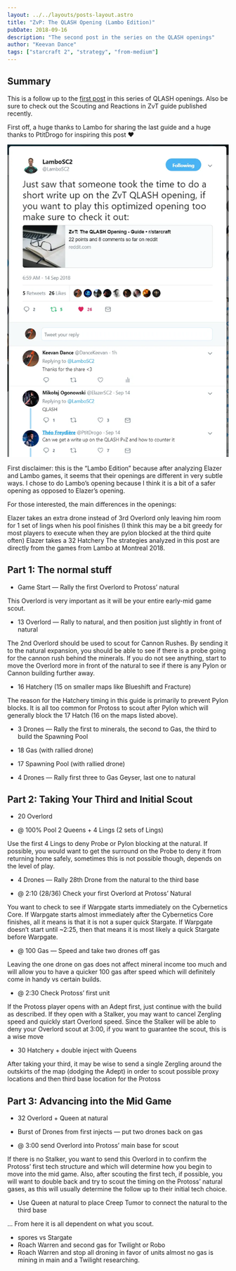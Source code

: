 ```yaml
---
layout: ../../layouts/posts-layout.astro
title: "ZvP: The QLASH Opening (Lambo Edition)"
pubDate: 2018-09-16
description: "The second post in the series on the QLASH openings"
author: "Keevan Dance"
tags: ["starcraft 2", "strategy", "from-medium"]
---
```


## Summary

This is a follow up to the [first post](https://keevandance.com/posts/zvt-the-qlash-opening) in this series of QLASH openings. Also be sure to check out the Scouting and Reactions in ZvT guide published recently.

First off, a huge thanks to Lambo for sharing the last guide and a huge thanks to PtitDrogo for inspiring this post ❤

![Lambo twitter screenshot](../..//public/zvp-the-qlash-opening-lambo-edition-image-1.webp)

First disclaimer: this is the “Lambo Edition” because after analyzing Elazer and Lambo games, it seems that their openings are different in very subtle ways. I chose to do Lambo’s opening because I think it is a bit of a safer opening as opposed to Elazer’s opening.

For those interested, the main differences in the openings:

Elazer takes an extra drone instead of 3rd Overlord only leaving him room for 1 set of lings when his pool finishes (I think this may be a bit greedy for most players to execute when they are pylon blocked at the third quite often)
Elazer takes a 32 Hatchery
The strategies analyzed in this post are directly from the games from Lambo at Montreal 2018.

## Part 1: The normal stuff

- Game Start — Rally the first Overlord to Protoss’ natural

This Overlord is very important as it will be your entire early-mid game scout.

- 13 Overlord — Rally to natural, and then position just slightly in front of natural

The 2nd Overlord should be used to scout for Cannon Rushes. By sending it to the natural expansion, you should be able to see if there is a probe going for the cannon rush behind the minerals. If you do not see anything, start to move the Overlord more in front of the natural to see if there is any Pylon or Cannon building further away.

- 16 Hatchery (15 on smaller maps like Blueshift and Fracture)

The reason for the Hatchery timing in this guide is primarily to prevent Pylon blocks. It is all too common for Protoss to scout after Pylon which will generally block the 17 Hatch (16 on the maps listed above).

- 3 Drones — Rally the first to minerals, the second to Gas, the third to build the Spawning Pool

- 18 Gas (with rallied drone)

- 17 Spawning Pool (with rallied drone)

- 4 Drones — Rally first three to Gas Geyser, last one to natural

## Part 2: Taking Your Third and Initial Scout

- 20 Overlord

- @ 100% Pool 2 Queens + 4 Lings (2 sets of Lings)

Use the first 4 Lings to deny Probe or Pylon blocking at the natural. If possible, you would want to get the surround on the Probe to deny it from returning home safely, sometimes this is not possible though, depends on the level of play.

- 4 Drones — Rally 28th Drone from the natural to the third base

- @ 2:10 (28/36) Check your first Overlord at Protoss’ Natural

You want to check to see if Warpgate starts immediately on the Cybernetics Core. If Warpgate starts almost immediately after the Cybernetics Core finishes, all it means is that it is not a super quick Stargate. If Warpgate doesn’t start until ~2:25, then that means it is most likely a quick Stargate before Warpgate.

- @ 100 Gas — Speed and take two drones off gas

Leaving the one drone on gas does not affect mineral income too much and will allow you to have a quicker 100 gas after speed which will definitely come in handy vs certain builds.

- @ 2:30 Check Protoss’ first unit

If the Protoss player opens with an Adept first, just continue with the build as described. If they open with a Stalker, you may want to cancel Zergling speed and quickly start Overlord speed. Since the Stalker will be able to deny your Overlord scout at 3:00, if you want to guarantee the scout, this is a wise move

- 30 Hatchery + double inject with Queens

After taking your third, it may be wise to send a single Zergling around the outskirts of the map (dodging the Adept) in order to scout possible proxy locations and then third base location for the Protoss

## Part 3: Advancing into the Mid Game

- 32 Overlord + Queen at natural

- Burst of Drones from first injects — put two drones back on gas

- @ 3:00 send Overlord into Protoss’ main base for scout

If there is no Stalker, you want to send this Overlord in to confirm the Protoss’ first tech structure and which will determine how you begin to move into the mid game. Also, after scouting the first tech, if possible, you will want to double back and try to scout the timing on the Protoss’ natural gases, as this will usually determine the follow up to their initial tech choice.

- Use Queen at natural to place Creep Tumor to connect the natural to the third base

… From here it is all dependent on what you scout.

- spores vs Stargate
- Roach Warren and second gas for Twilight or Robo
- Roach Warren and stop all droning in favor of units almost no gas is mining in main and a Twilight researching.
